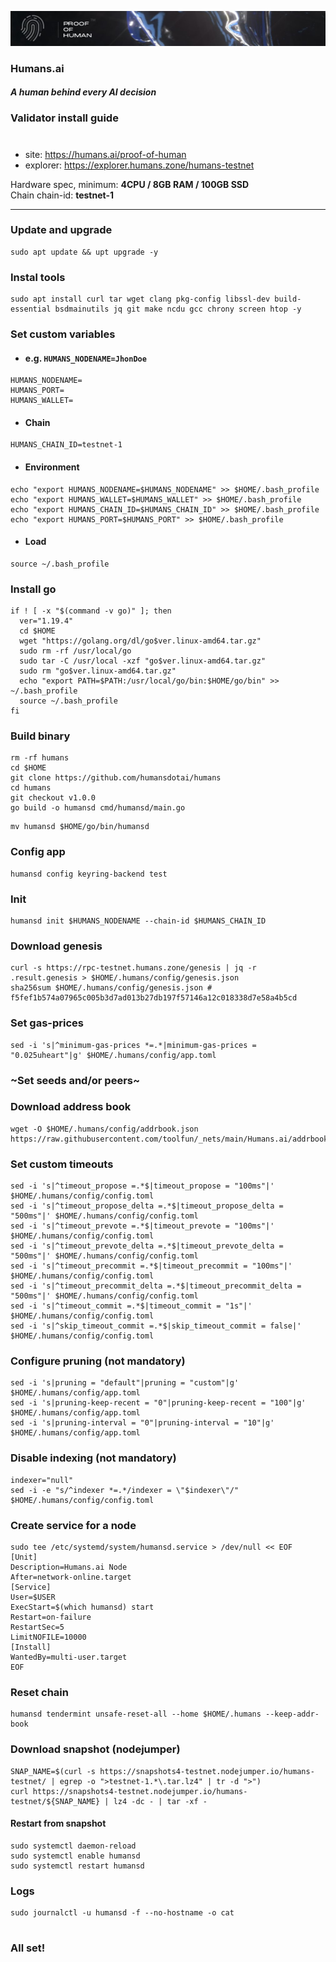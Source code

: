 [![](https://github.com/toolfun/_pics/blob/main/logoprfhmn222fr4f.jpg)](https://humans.ai/proof-of-human)

### Humans.ai
#### *A human behind every AI decision*
### Validator install guide

# 

- site: https://humans.ai/proof-of-human
- explorer: https://explorer.humans.zone/humans-testnet

Hardware spec, minimum: **4CPU / 8GB RAM / 100GB SSD**    
Chain chain-id: **testnet-1**


____

### Update and upgrade
```
sudo apt update && upt upgrade -y
```

### Instal tools
```
sudo apt install curl tar wget clang pkg-config libssl-dev build-essential bsdmainutils jq git make ncdu gcc chrony screen htop -y
```

### Set custom variables
- #### e.g. `HUMANS_NODENAME=JhonDoe`

```
HUMANS_NODENAME=
HUMANS_PORT=
HUMANS_WALLET=
```
- #### Chain
```
HUMANS_CHAIN_ID=testnet-1
```
- #### Environment
```
echo "export HUMANS_NODENAME=$HUMANS_NODENAME" >> $HOME/.bash_profile
echo "export HUMANS_WALLET=$HUMANS_WALLET" >> $HOME/.bash_profile
echo "export HUMANS_CHAIN_ID=$HUMANS_CHAIN_ID" >> $HOME/.bash_profile
echo "export HUMANS_PORT=$HUMANS_PORT" >> $HOME/.bash_profile
```
- #### Load
```
source ~/.bash_profile
```

### Install go
```
if ! [ -x "$(command -v go)" ]; then
  ver="1.19.4"
  cd $HOME
  wget "https://golang.org/dl/go$ver.linux-amd64.tar.gz"
  sudo rm -rf /usr/local/go
  sudo tar -C /usr/local -xzf "go$ver.linux-amd64.tar.gz"
  sudo rm "go$ver.linux-amd64.tar.gz"
  echo "export PATH=$PATH:/usr/local/go/bin:$HOME/go/bin" >> ~/.bash_profile
  source ~/.bash_profile
fi
```

### Build binary
```
rm -rf humans
cd $HOME
git clone https://github.com/humansdotai/humans
cd humans
git checkout v1.0.0
go build -o humansd cmd/humansd/main.go
```
```
mv humansd $HOME/go/bin/humansd
```

### Config app
```
humansd config keyring-backend test
```

### Init
```
humansd init $HUMANS_NODENAME --chain-id $HUMANS_CHAIN_ID
```

### Download genesis
```
curl -s https://rpc-testnet.humans.zone/genesis | jq -r .result.genesis > $HOME/.humans/config/genesis.json
sha256sum $HOME/.humans/config/genesis.json # f5fef1b574a07965c005b3d7ad013b27db197f57146a12c018338d7e58a4b5cd
```
### Set gas-prices
```
sed -i 's|^minimum-gas-prices *=.*|minimum-gas-prices = "0.025uheart"|g' $HOME/.humans/config/app.toml
```

### ~Set seeds and/or peers~

### Download address book
```
wget -O $HOME/.humans/config/addrbook.json https://raw.githubusercontent.com/toolfun/_nets/main/Humans.ai/addrbook.json
```

### Set custom timeouts
```
sed -i 's|^timeout_propose =.*$|timeout_propose = "100ms"|' $HOME/.humans/config/config.toml
sed -i 's|^timeout_propose_delta =.*$|timeout_propose_delta = "500ms"|' $HOME/.humans/config/config.toml
sed -i 's|^timeout_prevote =.*$|timeout_prevote = "100ms"|' $HOME/.humans/config/config.toml
sed -i 's|^timeout_prevote_delta =.*$|timeout_prevote_delta = "500ms"|' $HOME/.humans/config/config.toml
sed -i 's|^timeout_precommit =.*$|timeout_precommit = "100ms"|' $HOME/.humans/config/config.toml
sed -i 's|^timeout_precommit_delta =.*$|timeout_precommit_delta = "500ms"|' $HOME/.humans/config/config.toml
sed -i 's|^timeout_commit =.*$|timeout_commit = "1s"|' $HOME/.humans/config/config.toml
sed -i 's|^skip_timeout_commit =.*$|skip_timeout_commit = false|' $HOME/.humans/config/config.toml
```

### Configure pruning (not mandatory)
```
sed -i 's|pruning = "default"|pruning = "custom"|g' $HOME/.humans/config/app.toml
sed -i 's|pruning-keep-recent = "0"|pruning-keep-recent = "100"|g' $HOME/.humans/config/app.toml
sed -i 's|pruning-interval = "0"|pruning-interval = "10"|g' $HOME/.humans/config/app.toml
```

### Disable indexing (not mandatory)
```
indexer="null"
sed -i -e "s/^indexer *=.*/indexer = \"$indexer\"/" $HOME/.humans/config/config.toml
```

### Create service for a node
```
sudo tee /etc/systemd/system/humansd.service > /dev/null << EOF
[Unit]
Description=Humans.ai Node
After=network-online.target
[Service]
User=$USER
ExecStart=$(which humansd) start
Restart=on-failure
RestartSec=5
LimitNOFILE=10000
[Install]
WantedBy=multi-user.target
EOF
```

### Reset chain
```
humansd tendermint unsafe-reset-all --home $HOME/.humans --keep-addr-book
```

### Download snapshot (nodejumper)
```
SNAP_NAME=$(curl -s https://snapshots4-testnet.nodejumper.io/humans-testnet/ | egrep -o ">testnet-1.*\.tar.lz4" | tr -d ">")
curl https://snapshots4-testnet.nodejumper.io/humans-testnet/${SNAP_NAME} | lz4 -dc - | tar -xf -
```

#### Restart from snapshot
```
sudo systemctl daemon-reload
sudo systemctl enable humansd
sudo systemctl restart humansd
```

### Logs
```
sudo journalctl -u humansd -f --no-hostname -o cat
```

#

### All set!


